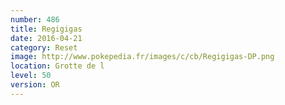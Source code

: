 ```yaml
---
number: 486
title: Regigigas
date: 2016-04-21
category: Reset
image: http://www.pokepedia.fr/images/c/cb/Regigigas-DP.png
location: Grotte de l
level: 50
version: OR
---
```

